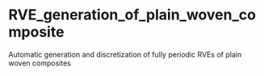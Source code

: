 # RVE_generation_of_plain_woven_composite
Automatic generation and discretization of fully periodic RVEs of plain woven composites
